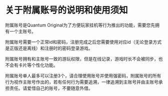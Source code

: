 # 关于附属账号的说明和使用须知

附属账号是Quantum Original为了方便玩家挂机等行为推出的功能，需要您先拥有一个主账号。

附属账号需要一个正常id和密码，注册完成之后您需要使用对应id（无论登录方式是正版还是离线）和注册时的密码登录游戏。

附属账号拥有和主账号一致的游玩权限，但是在线记录，游戏时长不会被同步，也不会有卡片等个性化功能。

附属账号单人最多可以注册3个，请合理使用账号并使用强密码，附属账号的所有行为视作主账号作出的，若有任何行为需要追溯，一律追溯到主账号并由主账号承担责任。请爱惜自己的账号，不要随意外借。
